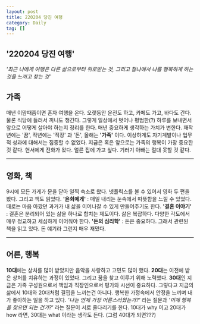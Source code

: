 ```yaml
---
layout: post
title: 220204 당진 여행
category: Daily
tag: []
---
```


## '220204 당진 여행'

*'최근 나에게 여행은 다른 삶으로부터 위로받는 것, 그리고 찰나에서 나를 행복하게 하는 것을 느끼고 찾는 것'*

## 가족

매년 이맘때쯤이면 혼자 여행을 온다. 오랫동안 운전도 하고, 카페도 가고, 바다도 간다. 물론 식당에 들러서 끼니도 챙긴다. 그렇게 일상에서 벗어나 평범한(?) 하루를 보내면서 앞으로 어떻게 살아야 하는지 정리를 한다. 매년 중요하게 생각하는 가치가 변한다. 재작년에는 '꿈', 작년에는 '직장' 과 '돈', 올해는 **'가족'** 이다. 이상하게도 자기계발이나 업무적 성과에 대해서는 집중할 수 없었다. 지금은 혹은 앞으로는 가족의 행복이 가장 중요한 것 같다. 현서에게 전화가 왔다. 얼른 집에 가고 싶다. 기러기 아빠는 절대 못할 것 같다.

***

## 영화, 책

9시에 모든 가게가 문을 닫아 일찍 숙소로 왔다. 넷플릭스를 볼 수 있어서 영화 두 편을 봤다. 그리고 책도 읽었다. **'윤희에게'** : 매일 내리는 눈속에서 따뜻함을 느낄 수 있었다. 때로는 마음 아팠던 과거가 내 삶을 이어나갈 수 있게 만들어주기도 한다. **'결혼 이야기'** : 결혼은 분리되어 있는 삶을 하나로 합치는 제도이다. 삶은 복잡하다. 다양한 각도에서 매우 정교하고 세심하게 이어줘야 한다. **'돈의 심리학'** : 돈은 중요하다. 그래서 관련된 책을 읽고 있다. 돈 얘기라 그런지 매우 재밌다. 

***

## 어른, 행복
**10대**에는 상처를 많이 받았지만 음악을 사랑하고 고민도 많이 했다. **20대**는 이전에 받은 상처를 치유하는 과정이 있었다. 그리고 꿈을 찾고 이루기 위해 노력했다. **30대**인 지금은 가족 구성원으로서 책임과 직장인으로서 평가와 시선이 중요하다. 그렇다고 지금의 삶에서 10대와 20대처럼 결핍을 느끼는건 아니다. 행복한 가정속에서 안정을 느끼며 내가 좋아하는 일을 하고 있다. *'나는 언제 가장 어른스러웠는가?'* 라는 질문과 *'이제 행복을 찾으면 되는 건가?'* 라는 질문이 서로 줄다리기를 한다. 10대가 why 이고 20대가 how 라면, 30대는 what 이라는 생각도 든다. (그럼 40대가 되면???)
